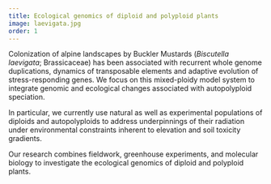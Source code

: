 ```yaml
---
title: Ecological genomics of diploid and polyploid plants
image: laevigata.jpg
order: 1
---
```


Colonization of alpine landscapes by Buckler Mustards (<em>Biscutella laevigata</em>; Brassicaceae) has been associated with recurrent whole genome duplications, dynamics of transposable elements and adaptive evolution of stress-responding genes. We focus on this mixed-ploidy model system to integrate genomic and ecological changes associated with autopolyploid speciation.  
  
In particular, we currently use natural as well as experimental populations of diploids and autopolyploids to address underpinnings of their radiation under environmental constraints inherent to elevation and soil toxicity gradients.  
  
Our research combines fieldwork, greenhouse experiments, and molecular biology to investigate the ecological genomics of diploid and polyploid plants.                                                                                                                                                                                                                                                                                                                                                                                                                                                                                                                                                                                                                                                                     
